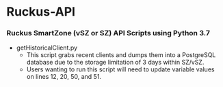 # Ruckus-API
### Ruckus SmartZone (vSZ or SZ) API Scripts using Python 3.7

* getHistoricalClient.py
  * This script grabs recent clients and dumps them into a PostgreSQL database due to the storage limitation of 3 days within SZ/vSZ.
  * Users wanting to run this script will need to update variable values on lines 12, 20, 50, and 51.
